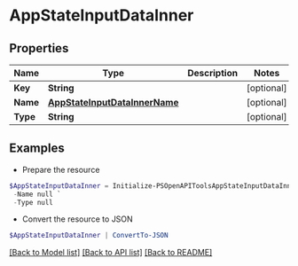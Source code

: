 # AppStateInputDataInner
## Properties

Name | Type | Description | Notes
------------ | ------------- | ------------- | -------------
**Key** | **String** |  | [optional] 
**Name** | [**AppStateInputDataInnerName**](AppStateInputDataInnerName.md) |  | [optional] 
**Type** | **String** |  | [optional] 

## Examples

- Prepare the resource
```powershell
$AppStateInputDataInner = Initialize-PSOpenAPIToolsAppStateInputDataInner  -Key null `
 -Name null `
 -Type null
```

- Convert the resource to JSON
```powershell
$AppStateInputDataInner | ConvertTo-JSON
```

[[Back to Model list]](../README.md#documentation-for-models) [[Back to API list]](../README.md#documentation-for-api-endpoints) [[Back to README]](../README.md)

